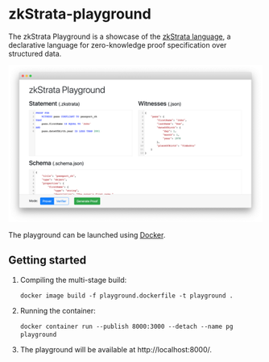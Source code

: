 # zkStrata-playground
The zkStrata Playground is a showcase of the [zkStrata language](https://github.com/MarcKloter/zkStrata), a declarative language for zero-knowledge proof specification over structured data.

![zkStrata-playground](zkstrata-playground.png)

The playground can be launched using [Docker](https://www.docker.com/).

## Getting started
1. Compiling the multi-stage build:
   ```
   docker image build -f playground.dockerfile -t playground .
   ```

2. Running the container:
   ```
   docker container run --publish 8000:3000 --detach --name pg playground
   ```

3. The playground will be available at http://localhost:8000/.
